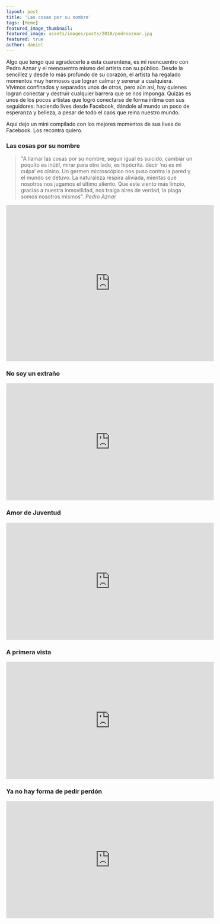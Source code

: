```yaml
---
layout: post
title: 'Las cosas por su nombre'
tags: [Meme]
featured_image_thumbnail:
featured_image: assets/images/posts/2018/pedroaznar.jpg
featured: true
author: daniel
---
```


Algo que tengo que agradecerle a esta cuarentena, es mi reencuentro con Pedro Aznar y el reencuentro mismo del artista con su público. Desde la sencillez y desde lo más profundo de su corazón, el artista ha regalado momentos muy hermosos que logran calmar y serenar a cualquiera. Vivimos confinados y separados unos de otros, pero aún así, hay quienes logran conectar y destruir cualquier barrera que se nos imponga. Quizás es unos de los pocos artistas que logró conectarse de forma íntima con sus seguidores: haciendo lives desde Facebook, dándole al mundo un poco de esperanza y belleza, a pesar de todo el caos que reina nuestro mundo.  

Aquí dejo un mini compilado con los mejores momentos de sus lives de Facebook. Los recontra quiero.


### Las cosas por su nombre

>"A llamar las cosas por su nombre, seguir igual es suicido, cambiar un poquito es inútil, mirar para otro lado, es hipócrita. decir ‘no es mi culpa’ es cínico. Un germen microscópico nos puso contra la pared y el mundo se detuvo. La naturaleza respira aliviada, mientas que nosotros nos jugamos el último aliento. Que este viento más limpio, gracias a nuestra inmovilidad, nos traiga aires de verdad, la plaga somos nosotros mismos".<cite> Pedro Aznar</cite>


<iframe src="https://www.facebook.com/plugins/video.php?href=https%3A%2F%2Fwww.facebook.com%2F15926481705%2Fvideos%2F675887179904742%2F&show_text=0&width=560" width="560" height="420" style="border:none;overflow:hidden" scrolling="no" frameborder="0" allowTransparency="true" allowFullScreen="true"></iframe>


### No soy un extraño

<iframe src="https://www.facebook.com/plugins/video.php?href=https%3A%2F%2Fwww.facebook.com%2F15926481705%2Fvideos%2F613149379339010%2F&show_text=0&width=560" width="560" height="315" style="border:none;overflow:hidden" scrolling="no" frameborder="0" allowTransparency="true" allowFullScreen="true"></iframe>


### Amor de Juventud

<iframe src="https://www.facebook.com/plugins/video.php?href=https%3A%2F%2Fwww.facebook.com%2F15926481705%2Fvideos%2F577082223004309%2F&show_text=0&width=560" width="560" height="315" style="border:none;overflow:hidden" scrolling="no" frameborder="0" allowTransparency="true" allowFullScreen="true"></iframe>


### A primera vista

<iframe src="https://www.facebook.com/plugins/video.php?href=https%3A%2F%2Fwww.facebook.com%2F15926481705%2Fvideos%2F655037711746084%2F&show_text=0&width=560" width="560" height="315" style="border:none;overflow:hidden" scrolling="no" frameborder="0" allowTransparency="true" allowFullScreen="true"></iframe>


### Ya no hay forma de pedir perdón

<iframe src="https://www.facebook.com/plugins/video.php?href=https%3A%2F%2Fwww.facebook.com%2F15926481705%2Fvideos%2F180653499941142%2F&show_text=0&width=560" width="560" height="315" style="border:none;overflow:hidden" scrolling="no" frameborder="0" allowTransparency="true" allowFullScreen="true"></iframe>
